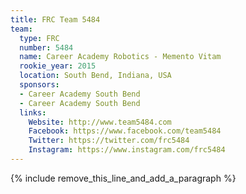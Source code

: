 ```yaml
---
title: FRC Team 5484
team:
  type: FRC
  number: 5484
  name: Career Academy Robotics - Memento Vitam
  rookie_year: 2015
  location: South Bend, Indiana, USA
  sponsors:
  - Career Academy South Bend
  - Career Academy South Bend
  links:
    Website: http://www.team5484.com
    Facebook: https://www.facebook.com/team5484
    Twitter: https://twitter.com/frc5484
    Instagram: https://www.instagram.com/frc5484
---
```


{% include remove_this_line_and_add_a_paragraph %}